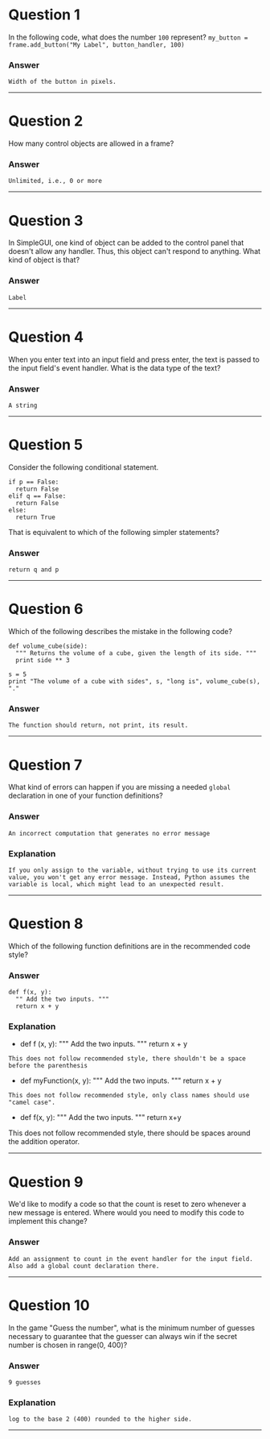 # Question 1
  In the following code, what does the number `100` represent?
    `my_button = frame.add_button("My Label", button_handler, 100)`

### Answer
    Width of the button in pixels.

----
# Question 2
  How many control objects are allowed in a frame?

### Answer
    Unlimited, i.e., 0 or more

----
# Question 3
  In SimpleGUI, one kind of object can be added to the control panel that doesn't allow any handler. Thus, this object can't respond to anything. What kind of object is that?

### Answer
    Label

----
# Question 4
  When you enter text into an input field and press enter, the text is passed to the input field's event handler. What is the data type of the text?

### Answer
    A string

----
# Question 5
  Consider the following conditional statement.

    if p == False:
      return False
    elif q == False:
      return False
    else:
      return True

That is equivalent to which of the following simpler statements?

### Answer
    return q and p

----
# Question 6
  Which of the following describes the mistake in the following code?

    def volume_cube(side):
      """ Returns the volume of a cube, given the length of its side. """
      print side ** 3

    s = 5
    print "The volume of a cube with sides", s, "long is", volume_cube(s), "."

### Answer
    The function should return, not print, its result.

----
# Question 7
  What kind of errors can happen if you are missing a needed `global` declaration in one of your function definitions?

### Answer
    An incorrect computation that generates no error message

### Explanation
    If you only assign to the variable, without trying to use its current value, you won't get any error message. Instead, Python assumes the variable is local, which might lead to an unexpected result.

----
# Question 8
  Which of the following function definitions are in the recommended code style?

### Answer
    def f(x, y):
      "" Add the two inputs. """
      return x + y

### Explanation
*    def f (x, y):
      """ Add the two inputs. """
      return x + y

    This does not follow recommended style, there shouldn't be a space before the parenthesis

*    def myFunction(x, y):
      """ Add the two inputs. """
      return x + y

    This does not follow recommended style, only class names should use "camel case".

*    def f(x, y):
      """ Add the two inputs. """
      return x+y

   This does not follow recommended style, there should be spaces around the addition operator.

----
# Question 9
  We'd like to modify a code so that the count is reset to zero whenever a new message is entered. Where would you need to modify this code to implement this change?

### Answer
    Add an assignment to count in the event handler for the input field. Also add a global count declaration there.

----
# Question 10
  In the game "Guess the number", what is the minimum number of guesses necessary to guarantee that the guesser can always win if the secret number is chosen in range(0, 400)?

### Answer
    9 guesses

### Explanation
    log to the base 2 (400) rounded to the higher side.

----
